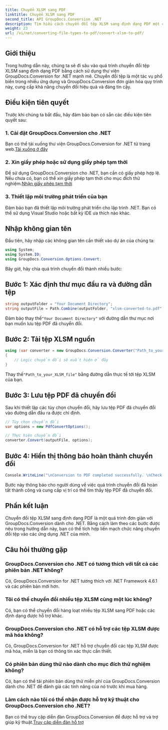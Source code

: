 ```yaml
---
title: Chuyển XLSM sang PDF
linktitle: Chuyển XLSM sang PDF
second_title: API GroupDocs.Conversion .NET
description: Tìm hiểu cách chuyển đổi tệp XLSM sang định dạng PDF một cách dễ dàng bằng GroupDocs.Conversion cho .NET. Hướng dẫn từng bước bao gồm.
weight: 23
url: /vi/net/converting-file-types-to-pdf/convert-xlsm-to-pdf/
---
```

## Giới thiệu
Trong hướng dẫn này, chúng ta sẽ đi sâu vào quá trình chuyển đổi tệp XLSM sang định dạng PDF bằng cách sử dụng thư viện GroupDocs.Conversion for .NET mạnh mẽ. Chuyển đổi tệp là một tác vụ phổ biến trong nhiều ứng dụng và GroupDocs.Conversion đơn giản hóa quy trình này, cung cấp khả năng chuyển đổi hiệu quả và đáng tin cậy.
## Điều kiện tiên quyết
Trước khi chúng ta bắt đầu, hãy đảm bảo bạn có sẵn các điều kiện tiên quyết sau:
### 1. Cài đặt GroupDocs.Conversion cho .NET
Bạn có thể tải xuống thư viện GroupDocs.Conversion for .NET từ trang web.[Tải xuống ở đây](https://releases.groupdocs.com/conversion/net/)
### 2. Xin giấy phép hoặc sử dụng giấy phép tạm thời
 Để sử dụng GroupDocs.Conversion cho .NET, bạn cần có giấy phép hợp lệ. Nếu chưa có, bạn có thể xin giấy phép tạm thời cho mục đích thử nghiệm.[Nhận giấy phép tạm thời](https://purchase.groupdocs.com/temporary-license/)
### 3. Thiết lập môi trường phát triển của bạn
Đảm bảo bạn đã thiết lập môi trường phát triển cho lập trình .NET. Bạn có thể sử dụng Visual Studio hoặc bất kỳ IDE ưa thích nào khác.

## Nhập không gian tên
Đầu tiên, hãy nhập các không gian tên cần thiết vào dự án của chúng ta:
```csharp
using System;
using System.IO;
using GroupDocs.Conversion.Options.Convert;
```

Bây giờ, hãy chia quá trình chuyển đổi thành nhiều bước:
## Bước 1: Xác định thư mục đầu ra và đường dẫn tệp
```csharp
string outputFolder = "Your Document Directory";
string outputFile = Path.Combine(outputFolder, "xlsm-converted-to.pdf");
```
 Đảm bảo thay thế`"Your Document Directory"` với đường dẫn thư mục nơi bạn muốn lưu tệp PDF đã chuyển đổi.
## Bước 2: Tải tệp XLSM nguồn
```csharp
using (var converter = new GroupDocs.Conversion.Converter("Path_to_your_XLSM_file"))
{
	// Logic chuyển đổi sẽ xuất hiện ở đây
}
```
 Thay thế`"Path_to_your_XLSM_file"` bằng đường dẫn thực tế tới tệp XLSM của bạn.
## Bước 3: Lưu tệp PDF đã chuyển đổi
Sau khi thiết lập các tùy chọn chuyển đổi, hãy lưu tệp PDF đã chuyển đổi vào đường dẫn đầu ra được chỉ định.
```csharp
// Tùy chọn chuyển đổi
var options = new PdfConvertOptions();

// Thực hiện chuyển đổi
converter.Convert(outputFile, options);
```
## Bước 4: Hiển thị thông báo hoàn thành chuyển đổi
```csharp
Console.WriteLine("\nConversion to PDF completed successfully. \nCheck output in {0}", outputFolder);
```
Bước này thông báo cho người dùng về việc quá trình chuyển đổi đã hoàn tất thành công và cung cấp vị trí có thể tìm thấy tệp PDF đã chuyển đổi.

## Phần kết luận
Chuyển đổi tệp XLSM sang định dạng PDF là một quá trình đơn giản với GroupDocs.Conversion dành cho .NET. Bằng cách làm theo các bước được nêu trong hướng dẫn này, bạn có thể tích hợp liền mạch chức năng chuyển đổi tệp vào các ứng dụng .NET của mình.
## Câu hỏi thường gặp
### GroupDocs.Conversion cho .NET có tương thích với tất cả các phiên bản .NET không?
Có, GroupDocs.Conversion for .NET tương thích với .NET Framework 4.6.1 và các phiên bản mới hơn.
### Tôi có thể chuyển đổi nhiều tệp XLSM cùng một lúc không?
Có, bạn có thể chuyển đổi hàng loạt nhiều tệp XLSM sang PDF hoặc các định dạng được hỗ trợ khác.
### GroupDocs.Conversion cho .NET có hỗ trợ các tệp XLSM được mã hóa không?
Có, GroupDocs.Conversion for .NET hỗ trợ chuyển đổi các tệp XLSM được mã hóa, miễn là bạn có thông tin xác thực cần thiết.
### Có phiên bản dùng thử nào dành cho mục đích thử nghiệm không?
Có, bạn có thể tải phiên bản dùng thử miễn phí của GroupDocs.Conversion dành cho .NET để đánh giá các tính năng của nó trước khi mua hàng.
### Làm cách nào tôi có thể nhận được hỗ trợ kỹ thuật cho GroupDocs.Conversion cho .NET?
 Bạn có thể truy cập diễn đàn GroupDocs.Conversion để được hỗ trợ và trợ giúp kỹ thuật.[Truy cập diễn đàn hỗ trợ](https://forum.groupdocs.com/c/conversion/11)